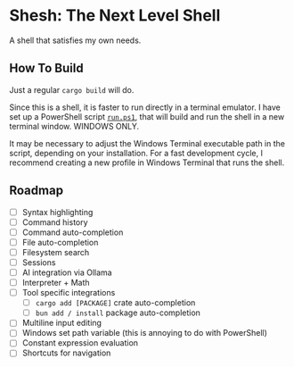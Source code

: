 # Shesh: The Next Level Shell

A shell that satisfies my own needs.

## How To Build

Just a regular `cargo build` will do.

Since this is a shell, it is faster to run directly in a terminal emulator. I have set up a PowerShell script
[`run.ps1`](./run.ps1), that will build and run the shell in a new terminal window. WINDOWS ONLY.

It may be necessary to adjust the Windows Terminal executable path in the script, depending on your installation.
For a fast development cycle, I recommend creating a new profile in Windows Terminal that runs the shell.

## Roadmap

* [ ] Syntax highlighting
* [ ] Command history
* [ ] Command auto-completion
* [ ] File auto-completion
* [ ] Filesystem search
* [ ] Sessions
* [ ] AI integration via Ollama
* [ ] Interpreter + Math
* [ ] Tool specific integrations
  * [ ] `cargo add [PACKAGE]` crate auto-completion
  * [ ] `bun add / install` package auto-completion
* [ ] Multiline input editing
* [ ] Windows set path variable (this is annoying to do with PowerShell)
* [ ] Constant expression evaluation
* [ ] Shortcuts for navigation